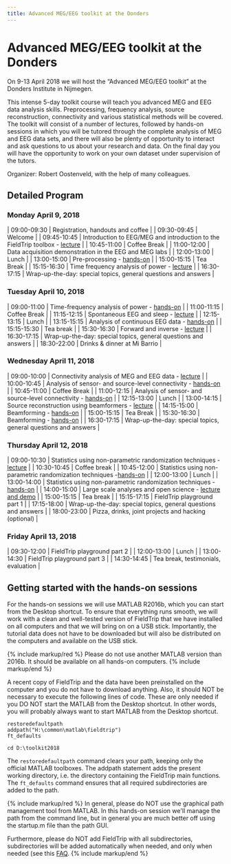 ```yaml
---
title: Advanced MEG/EEG toolkit at the Donders
---
```


# Advanced MEG/EEG toolkit at the Donders

On 9-13 April 2018 we will host the “Advanced MEG/EEG toolkit” at the Donders Institute in Nijmegen.

This intense 5-day toolkit course will teach you advanced MEG and EEG data analysis skills. Preprocessing, frequency analysis, source reconstruction, connectivity and various statistical methods will be covered. The toolkit will consist of a number of lectures, followed by hands-on sessions in which you will be tutored through the complete analysis of MEG and EEG data sets, and there will also be plenty of opportunity to interact and ask questions to us about your research and data. On the final day you will have the opportunity to work on your own dataset under supervision of the tutors.

Organizer: Robert Oostenveld, with the help of many colleagues.

## Detailed Program

### Monday April 9, 2018

| 09:00-09:30 | Registration, handouts and coffee |
| 09:30-09:45 | Welcome |
| 09:45-10:45 | Introduction to EEG/MEG and introduction to the FieldTrip toolbox - [lecture](https://download.fieldtriptoolbox.org/workshop/toolkit2018/slides/introduction.pdf) |
| 10:45-11:00 | Coffee Break |
| 11:00-12:00 | Data acquisition demonstration in the EEG and MEG labs |
| 12:00-13:00 | Lunch |
| 13:00-15:00 | Pre-processing - [hands-on](/tutorial/sensor/eventrelatedaveraging) |
| 15:00-15:15 | Tea Break |
| 15:15-16:30 | Time frequency analysis of power - [lecture](https://download.fieldtriptoolbox.org/workshop/toolkit2018/slides/frequency.pdf) |
| 16:30-17:15 | Wrap-up-the-day: special topics, general questions and answers |

### Tuesday April 10, 2018

| 09:00-11:00 | Time-frequency analysis of power - [hands-on](/tutorial/sensor/timefrequencyanalysis) |
| 11:00-11:15 | Coffee Break |
| 11:15-12:15 | Spontaneous EEG and sleep - [lecture](https://download.fieldtriptoolbox.org/workshop/toolkit2018/slides/sleep.pdf) |
| 12:15-13:15 | Lunch |
| 13:15-15:15 | Analysis of continuous EEG data - [hands-on](/tutorial/sensor/sleep) |
| 15:15-15:30 | Tea break |
| 15:30-16:30 | Forward and inverse - [lecture](https://download.fieldtriptoolbox.org/workshop/toolkit2018/slides/forward_inverse.pdf) |
| 16:30-17:15 | Wrap-up-the-day: special topics, general questions and answers |
| 18:30-22:00 | Drinks & dinner at Mi Barrio |

### Wednesday April 11, 2018

| 09:00-10:00 | Connectivity analysis of MEG and EEG data - [lecture](https://download.fieldtriptoolbox.org/workshop/toolkit2018/slides/connectivity.pdf) |
| 10:00-10:45 | Analysis of sensor- and source-level connectivity - [hands-on](/tutorial/connectivity) |
| 10:45-11:00 | Coffee Break |
| 11:00-12:15 | Analysis of sensor- and source-level connectivity - [hands-on](/tutorial/connectivity) |
| 12:15-13:00 | Lunch |
| 13:00-14:15 | Source reconstruction using beamformers - [lecture](https://download.fieldtriptoolbox.org/workshop/toolkit2018/slides/beamforming.pdf) |
| 14:15-15:00 | Beamforming - [hands-on](/tutorial/source/beamformer) |
| 15:00-15:15 | Tea Break |
| 15:30-16:30 | Beamforming - [hands-on](/tutorial/source/beamformer) |
| 16:30-17:15 | Wrap-up-the-day: special topics, general questions and answers |

### Thursday April 12, 2018

| 09:00-10:30 | Statistics using non-parametric randomization techniques - [lecture](https://download.fieldtriptoolbox.org/workshop/toolkit2018/slides/statistics.pdf) |
| 10:30-10:45 | Coffee break |
| 10:45-12:00 | Statistics using non-parametric randomization techniques -[hands-on](/tutorial/stats/cluster_permutation_timelock) |
| 12:00-13:00 | Lunch |
| 13:00-14:00 | Statistics using non-parametric randomization techniques - [hands-on](/tutorial/stats/cluster_permutation_timelock) |
| 14:00-15:00 | Large scale analyses and open science - [lecture and demo](https://download.fieldtriptoolbox.org/workshop/toolkit2018/slides/open_science.pdf) |
| 15:00-15:15 | Tea break |
| 15:15-17:15 | FieldTrip playground part 1 |
| 17:15-18:00 | Wrap-up-the-day: special topics, general questions and answers |
| 18:00-23:00 | Pizza, drinks, joint projects and hacking (optional) |

### Friday April 13, 2018

| 09:30-12:00 | FieldTrip playground part 2 |
| 12:00-13:00 | Lunch |
| 13:00-14:30 | FieldTrip playground part 3 |
| 14:30-14:45 | Tea break, testimonials, evaluation |

## Getting started with the hands-on sessions

For the hands-on sessions we will use MATLAB R2016b, which you can start from the Desktop shortcut. To ensure that everything runs smooth, we will work with a clean and well-tested version of FieldTrip that we have installed on all computers and that we will bring on on a USB stick. Importantly, the tutorial data does not have to be downloaded but will also be distributed on the computers and available on the USB stick.

{% include markup/red %}
Please do not use another MATLAB version than 2016b. It should be available on all hands-on computers.
{% include markup/end %}

A recent copy of FieldTrip and the data have been preinstalled on the computer and you do not have to download anything. Also, it should NOT be necessary to execute the following lines of code. These are only needed if you DO NOT start the MATLAB from the Desktop shortcut. In other words, you will probably always want to start MATLAB from the Desktop shortcut.

    restoredefaultpath
    addpath("H:\common\matlab\fieldtrip")
    ft_defaults

    cd D:\toolkit2018

The `restoredefaultpath` command clears your path, keeping only the official MATLAB toolboxes. The addpath statement adds the present working directory, i.e. the directory containing the FieldTrip main functions. The `ft_defaults` command ensures that all required subdirectories are added to the path.

{% include markup/red %}
In general, please do NOT use the graphical path management tool from MATLAB. In this hands-on session we'll manage the path from the command line, but in general you are much better off using the startup.m file than the path GUI.

Furthermore, please do NOT add FieldTrip with all subdirectories, subdirectories will be added automatically when needed, and only when needed (see this [FAQ](/faq/matlab/installation).
{% include markup/end %}
